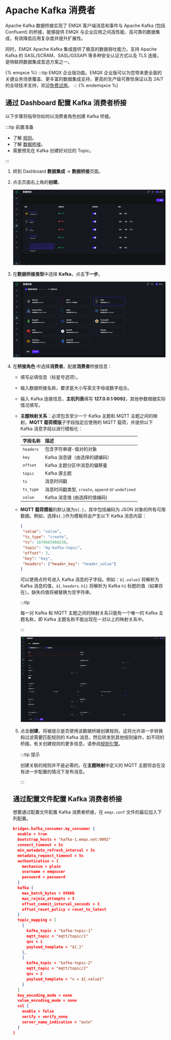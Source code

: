 # Apache Kafka 消费者

Apache Kafka 数据桥接实现了 EMQX 客户端消息和事件与 Apache Kafka (包括 Confluent) 的桥接，能够提供 EMQX 与企业应用之间高性能、高可靠的数据集成，有效降低应用复杂度并提升扩展性。

同时，EMQX Apache Kafka 集成提供了极高的数据吞吐能力，支持 Apache Kafka 的 SASL/SCRAM、SASL/GSSAPI 等多种安全认证方式以及 TLS 连接，是物联网数据集成首选方案之一。

{% emqxce %}
:::tip
EMQX 企业版功能。EMQX 企业版可以为您带来更全面的关键业务场景覆盖、更丰富的数据集成支持，更高的生产级可靠性保证以及 24/7 的全球技术支持，欢迎[免费试用](https://www.emqx.com/zh/try?product=enterprise)。
:::
{% endemqxce %}

## 通过 Dashboard 配置 Kafka 消费者桥接

以下步骤将指导你如何以消费者角色创建 Kafka 桥接。

:::tip 前置准备

- 了解 [规则](./rules.md)。
- 了解 [数据桥接](./data-bridges.md)。
- 需要预先在 Kafka 创建好对应的 Topic。

:::

1. 转到 Dashboard **数据集成** -> **数据桥接**页面。

2. 点击页面右上角的**创建**。

   <img src="./assets/bridge-create.png" alt="bridge-create" style="zoom:67%;" />

3. 在**数据桥接类型**中选择 **Kafka**，点击**下一步**。

   <img src="./assets/bridge-create-next.png" alt="bridge-create-next" style="zoom:67%;" />

4. 在**桥接角色** 中选择**消费者**。配置**消费者**桥接信息：

   - 填写必填信息（标星号选项）。

   - 输入数据桥接名称，要求是大小写英文字母或数字组合。

   - 输入 Kafka 连接信息，**主机列表**填写 **127.0.0.1:9092**，其他参数根据实际情况填写。

   - **主题映射关系**：必须包含至少一个 Kafka 主题和 MQTT 主题之间的映射。**MQTT 载荷模版**子字段指定应使用的 MQTT 载荷，并提供以下 Kafka 消息字段以进行模板化：

     | 字段名称  | 描述                                               |
     | --------- | -------------------------------------------------- |
     | `headers` | 包含字符串键-值对的对象                            |
     | `key`     | Kafka 消息键（由选择的键编码）                     |
     | `offset`  | Kafka 主题分区中消息的偏移量                       |
     | `topic`   | Kafka 源主题                                       |
     | `ts`      | 消息时间戳                                         |
     | `ts_type` | 消息时间戳类型,  `create`, `append` or `undefined` |
     | `value`   | Kafka 消息值 (由选择的值编码)                      |

   - **MQTT 载荷模板**的默认值为`${.}`，其中包括编码为 JSON 对象的所有可用数据。例如，选择`${.}`作为模板将会产生以下 Kafka 消息内容：

     ```json
     {
      "value": "value",
      "ts_type": "create",
      "ts": 1679665968238,
      "topic": "my-kafka-topic",
      "offset": 2,
      "key": "key",
      "headers": {"header_key": "header_value"}
     }
     ```

     可以使用点符号进入 Kafka 消息的子字段。例如：`${.value}` 将解析为 Kafka 消息的值，`${.headers.h1}` 将解析为 Kafka `h1` 标题的值（如果存在）。缺失的值将被替换为空字符串。

     :::tip

     每一对 Kafka 和 MQTT 主题之间的映射关系只能有一个唯一的 Kafka 主题名称，即 Kafka 主题名称不能出现在一对以上的映射关系中。

     :::

     <img src="./assets/bridge-configure.png" alt="bridge-configure" style="zoom:67%;" />

   5. 点击**创建**，将被提示是否使用该数据桥接创建规则。这将允许进一步转换和过滤需要匹配规则的 Kafka 消息，然后转发到其他规则操作，如不同的桥接。有关创建规则的更多信息，请参阅[规则引擎](./rules.md)。

      :::tip 提示

      创建关联的规则并不是必需的。在**主题映射**中定义的 MQTT 主题将会在没有进一步配置的情况下发布消息。

      :::
   
   ## 通过配置文件配置 Kafka 消费者桥接
   
   想要通过配置文件配置 Kafka 消费者桥接，在 `emqx.conf` 文件的最后加入下列配置。
   
   ```json
   bridges.kafka_consumer.my_consumer {
     enable = true
     bootstrap_hosts = "kafka-1.emqx.net:9092"
     connect_timeout = 5s
     min_metadata_refresh_interval = 3s
     metadata_request_timeout = 5s
     authentication = {
       mechanism = plain
       username = emqxuser
       password = password
     }
     kafka {
       max_batch_bytes = 896KB
       max_rejoin_attempts = 5
       offset_commit_interval_seconds = 3
       offset_reset_policy = reset_to_latest
     }
     topic_mapping = [
       {
         kafka_topic = "kafka-topic-1"
         mqtt_topic = "mqtt/topic/1"
         qos = 1
         payload_template = "${.}"
       },
       {
         kafka_topic = "kafka-topic-2"
         mqtt_topic = "mqtt/topic/2"
         qos = 2
         payload_template = "v = ${.value}"
       }
     ]
     key_encoding_mode = none
     value_encoding_mode = none
     ssl {
       enable = false
       verify = verify_none
       server_name_indication = "auto"
     }
   }
   ```
   
   
